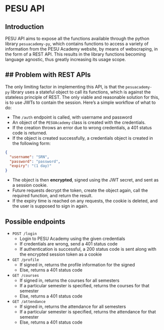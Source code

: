 # PESU API

## Introduction

PESU API aims to expose all the functions available through the python library `pesuacademy-py`, which contains functions to access a variety of information from the PESU Academy website, by means of webscraping, in the form of a REST API. This results in the library functions becoming language agnostic, thus greatly increasing its usage scope.

## ## Problem with REST APIs

The only limiting factor in implementing this API, is that the `pesuacademy-py` library uses a stateful object to call its functions, which is against the stateless principle of REST. The only viable and reasonable solution for this, is to use JWTs to contain the session. Here’s a simple workflow of what to do:

- The `/auth` endpoint is called, with username and password
- An object of the `PESUAcademy` class is created with the credentials.
- If the creation throws an error due to wrong credentials, a 401 status code is returned.
- If the object is created successfully, a credentials object is created in the following form:

```json
{
  "username": "SRN",
  "password": "password",
  "expiry": "(1 day)"
}
```

- The object is then **encrypted**, signed using the JWT secret, and sent as a session cookie.
- Future requests decrypt the token, create the object again, call the required function, and return the result.
- If the expiry time is reached on any requests, the cookie is deleted, and the user is supposed to sign in again.

## Possible endpoints

- `POST /login`
  - Login to PESU Academy using the given credentials
  - If credentials are wrong, send a 401 status code
  - If authentication is successful, a 200 status code is sent along with the encrypted session token as a cookie
- `GET /profile`
  - If signed in, returns the profile information for the signed
  - Else, returns a 401 status code
- `GET /courses`
  - If signed in, returns the courses for all semesters
  - If a particular semester is specified, returns the courses for that semester
  - Else, returns a 401 status code
- `GET /attendance`
  - If signed in, returns the attendance for all semesters
  - If a particular semester is specified, returns the attendance for that semester
  - Else, returns a 401 status code
